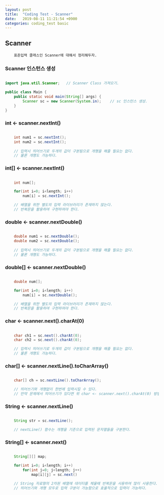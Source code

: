 ```yaml
---
layout: post
title:  "Coding Test - Scanner"
date:   2019-08-11 11:21:54 +0900
categories: coding_test basic
---
```


## Scanner
```
    표준입력 클래스인 Scanner에 대해서 정리해두자.
```

### Scanner 인스턴스 생성
```java

import java.util.Scanner;   // Scanner Class 가져오기.

public class Main {
    public static void main(String[] args) {
        Scanner sc = new Scanner(System.in);    // sc 인스턴스 생성.
    }
}

```

### int <- scanner.nextInt()
```java

    int num1 = sc.nextInt();
    int num2 = sc.nextInt();
    
    // 입력시 띄어쓰기로 두개의 값이 구분됨으로 개행을 해줄 필요는 없다.
    // 물론 개행도 가능하다.

```

### int[] <- scanner.nextInt()
```java

    int num[];

    for(int i=0; i<length; i++)
        num[i] = sc.nextInt();

    // 배열을 위한 별도의 입력 라이브러리가 존재하지 않는다.
    // 반복문을 활용하여 구현하여야 한다.
```

### double <- scanner.nextDouble()
```java

    double num1 = sc.nextDouble();
    double num2 = sc.nextDouble();
    
    // 입력시 띄어쓰기로 두개의 값이 구분됨으로 개행을 해줄 필요는 없다.
    // 물론 개행도 가능하다.

```

### double[] <- scanner.nextDouble()
```java

    double num[];

    for(int i=0; i<length; i++)
        num[i] = sc.nextDouble();

    // 배열을 위한 별도의 입력 라이브러리가 존재하지 않는다.
    // 반복문을 활용하여 구현하여야 한다.

```

### char <- scanner.next().charAt(0)
```java

    char ch1 = sc.next().charAt(0);
    char ch2 = sc.next().charAt(0);

    // 입력시 띄어쓰기로 두개의 값이 구분됨으로 개행을 해줄 필요는 없다.
    // 물론 개행도 가능하다.

```

### char[] <- scanner.nextLine().toCharArray()
```java

    char[] ch = sc.nextLine().toCharArray();

    // 띄어쓰기와 개행없이 한번에 입력시킬 수 있다.
    // 만약 문제에서 띄어쓰기가 있다면 위 char <- scanner.next().charAt(0) 방법을 반복문 돌리면 될 것이다.

```

### String <- scanner.nextLine()
```java

    String str = sc.nextLine();

    // nextLine() 함수는 개행을 기준으로 입력된 문자열들을 구분한다.

```

### String[] <- scanner.next()
```java

    String[][] map;

    for(int i=0; i<length; i++)
        for(int j=0; j<length; j++)
            map[i][j] = sc.next()

    // String 자료형의 2차원 배열에 데이터를 채울때 반복문을 사용하여 많이 사용한다.
    // 띄어쓰기와 개행 모두로 입력 구분이 가능함으로 효율적으로 입력이 가능하다.

```
